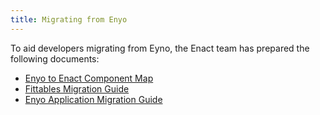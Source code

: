 ```yaml
---
title: Migrating from Enyo
---
```


To aid developers migrating from Eyno, the Enact team has prepared the following documents:

* [Enyo to Enact Component Map](./enyo_enact_component_map.md)
* [Fittables Migration Guide](./migrate_fittables.md)
* [Enyo Application Migration Guide](./migrating_enyo_apps.md)
